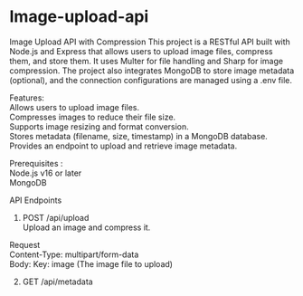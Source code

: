 # Image-upload-api

Image Upload API with Compression
This project is a RESTful API built with Node.js and Express that allows users to upload image files, compress them, and store them. It uses Multer for file handling and Sharp for image compression. The project also integrates MongoDB to store image metadata (optional), and the connection configurations are managed using a .env file.

Features:  
  Allows users to upload image files.  
  Compresses images to reduce their file size.  
  Supports image resizing and format conversion.  
  Stores metadata (filename, size, timestamp) in a MongoDB database.  
  Provides an endpoint to upload and retrieve image metadata.

Prerequisites :  
Node.js v16 or later  
MongoDB


API Endpoints
1. POST /api/upload  
Upload an image and compress it.

Request  
Content-Type: multipart/form-data  
Body: Key: image (The image file to upload)  

2. GET /api/metadata
